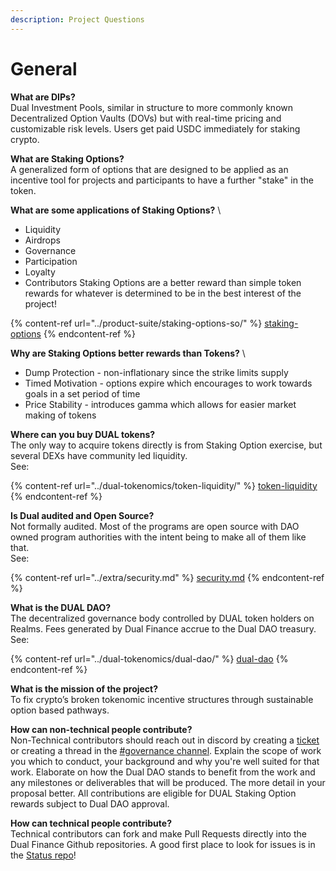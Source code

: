 ```yaml
---
description: Project Questions
---
```


# General

**What are DIPs?** \
Dual Investment Pools, similar in structure to more commonly known Decentralized
Option Vaults (DOVs) but with real-time pricing and customizable risk levels.
Users get paid USDC immediately for staking crypto.

**What are Staking Options?** \
A generalized form of options that are designed to be applied as an incentive
tool for projects and participants to have a further "stake" in the token.&#x20;

**What are some applications of Staking Options?** \
* Liquidity
* Airdrops
* Governance
* Participation
* Loyalty
* Contributors
Staking Options are a better reward than simple token rewards for whatever is
determined to be in the best interest of the project!

{% content-ref url="../product-suite/staking-options-so/" %}
[staking-options](../product-suite/staking-options-so//)
{% endcontent-ref %}

**Why are Staking Options better rewards than Tokens?** \
* Dump Protection - non-inflationary since the strike limits supply
* Timed Motivation - options expire which encourages to work towards goals in a set period of time
* Price Stability - introduces gamma which allows for easier market making of tokens

**Where can you buy DUAL tokens?** \
The only way to acquire tokens directly is from Staking Option exercise, but several DEXs have community led liquidity. \
See:

{% content-ref url="../dual-tokenomics/token-liquidity/" %}
[token-liquidity](../dual-tokenomics/token-liquidity/)
{% endcontent-ref %}

**Is Dual audited and Open Source?** \
Not formally audited. Most of the programs are open source with DAO owned
program authorities with the intent being to make all of them like that. \
See:

{% content-ref url="../extra/security.md" %}
[security.md](../extra/security.md)
{% endcontent-ref %}

**What is the DUAL DAO?** \
The decentralized governance body controlled by DUAL token holders on Realms.
Fees generated by Dual Finance accrue to the Dual DAO treasury. See:

{% content-ref url="../dual-tokenomics/dual-dao/" %}
[dual-dao](../dual-tokenomics/dual-dao/)
{% endcontent-ref %}

**What is the mission of the project?** \
To fix crypto’s broken tokenomic incentive structures through sustainable option based pathways.

**How can non-technical people contribute?**\
Non-Technical contributors should reach out in discord by creating a
[ticket](https://discord.com/channels/937797334048325673/1070906120622854154) or
creating a thread in the [#governance channel](https://discord.com/channels/937797334048325673/1071855278808637560).
Explain the scope of work you which to conduct, your background and why you're
well suited for that work. Elaborate on how the Dual DAO stands to benefit from
the work and any milestones or deliverables that will be produced. The more
detail in your proposal better. All contributions are eligible for DUAL Staking
Option rewards subject to Dual DAO approval.

**How can technical people contribute?**\
Technical contributors can fork and make Pull Requests directly into the Dual
Finance Github repositories. A good first place to look for issues is in the
[Status repo](https://github.com/Dual-Finance/status/issues)!&#x20;


